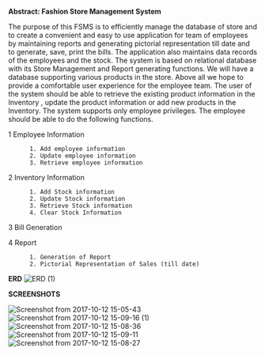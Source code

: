 **Abstract: Fashion Store Management System**

The purpose of this FSMS is to efficiently manage the database of store and to create a convenient and easy to use application for team of employees by maintaining reports and generating pictorial representation till date and to generate, save, print the bills. The application also maintains data records of the employees and the stock. The system is based on relational database with its Store Management and Report generating functions. We will have a database supporting various products in the store. Above all we hope to provide a comfortable user experience for the employee team. The user of the system should be able to retrieve the existing product information in the Inventory , update the product information or add new products in the Inventory. The system supports only employee privileges. The employee should be able to do the following functions.

1 Employee Information

          1. Add employee information
          2. Update employee information
          3. Retrieve employee information
2 Inventory Information

          1. Add Stock information 
          2. Update Stock information
          3. Retrieve Stock information
          4. Clear Stock Information

3 Bill Generation

4 Report

          1. Generation of Report
          2. Pictorial Representation of Sales (till date)
     
**ERD**
![ERD (1)](https://user-images.githubusercontent.com/74677763/99881436-e450e280-2c3f-11eb-9de7-29acdcd4ecce.png)     
     
**SCREENSHOTS**

![Screenshot from 2017-10-12 15-05-43](https://user-images.githubusercontent.com/74677763/99881437-e5820f80-2c3f-11eb-8ff6-e1893e4f3a1b.png)
![Screenshot from 2017-10-12 15-09-16 (1)](https://user-images.githubusercontent.com/74677763/99881438-e7e46980-2c3f-11eb-8b0e-67b700867246.png)
![Screenshot from 2017-10-12 15-08-36](https://user-images.githubusercontent.com/74677763/99881439-e87d0000-2c3f-11eb-83a9-cdbdafe11a7b.png)
![Screenshot from 2017-10-12 15-09-11](https://user-images.githubusercontent.com/74677763/99881441-e9159680-2c3f-11eb-906b-1e1423d8a5db.png)
![Screenshot from 2017-10-12 15-08-27](https://user-images.githubusercontent.com/74677763/99881444-e9ae2d00-2c3f-11eb-9b42-a4d178fefd8c.png)


